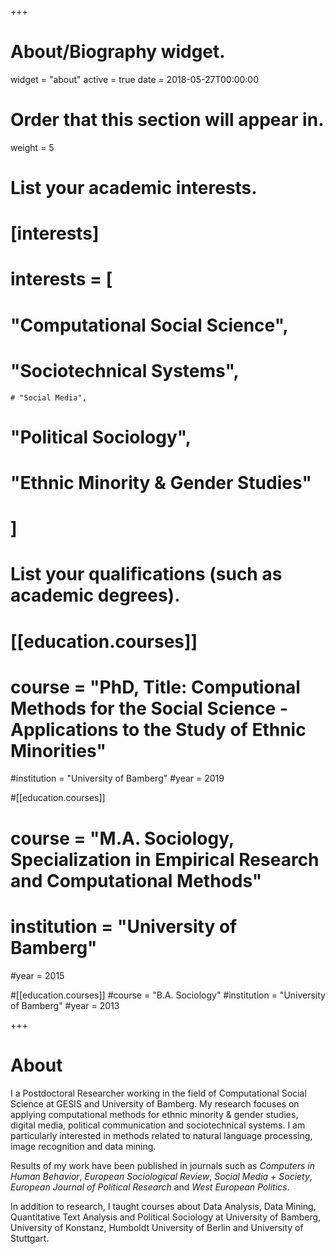 +++
# About/Biography widget.
widget = "about"
active = true
date = 2018-05-27T00:00:00

# Order that this section will appear in.
weight = 5

# List your academic interests.
# [interests]
#   interests = [
#     "Computational Social Science",
  #   "Sociotechnical Systems",
    # "Social Media",
  #   "Political Sociology",
  #   "Ethnic Minority & Gender Studies"
  # ]

# List your qualifications (such as academic degrees).

# [[education.courses]]
 # course = "PhD, Title: Computional Methods for the Social Science - Applications to the Study of Ethnic Minorities"
  #institution = "University of Bamberg"
  #year = 2019

 #[[education.courses]]
#  course = "M.A. Sociology, Specialization in Empirical Research and Computational Methods"
 # institution = "University of Bamberg"
  #year = 2015
  
 #[[education.courses]]
  #course = "B.A. Sociology"
  #institution = "University of Bamberg"
  #year = 2013

+++

# About


I a Postdoctoral Researcher working in the field of Computational Social Science at GESIS and University of Bamberg. My research focuses on applying computational methods for ethnic minority & gender studies, digital media, political communication and sociotechnical systems. I am particularly interested in methods related to natural language processing, image recognition and data mining.

Results of my work have been published in journals such as *Computers in Human Behavior*, *European Sociological Review*, *Social Media + Society*, *European Journal of Political Research* and *West European Politics*.

In addition to research, I taught courses about Data Analysis, Data Mining, Quantitative Text Analysis and Political Sociology at University of Bamberg, University of Konstanz, Humboldt University of Berlin and University of Stuttgart.
